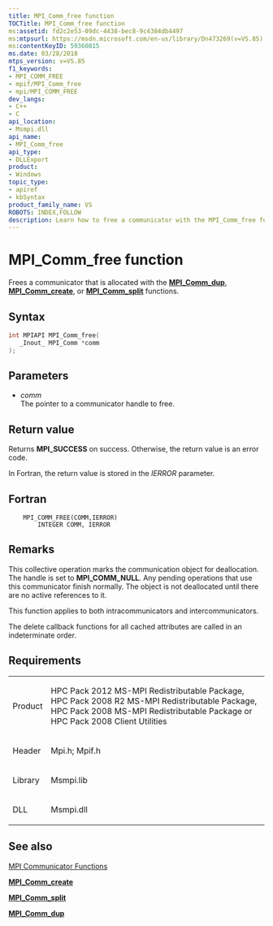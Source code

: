 ```yaml
---
title: MPI_Comm_free function
TOCTitle: MPI_Comm_free function
ms:assetid: fd2c2e53-09dc-4438-bec8-9c4384db4497
ms:mtpsurl: https://msdn.microsoft.com/en-us/library/Dn473269(v=VS.85)
ms:contentKeyID: 59360815
ms.date: 03/28/2018
mtps_version: v=VS.85
f1_keywords:
- MPI_COMM_FREE
- mpif/MPI_Comm_free
- mpi/MPI_COMM_FREE
dev_langs:
- C++
- C
api_location:
- Msmpi.dll
api_name:
- MPI_Comm_free
api_type:
- DLLExport
product:
- Windows
topic_type:
- apiref
- kbSyntax
product_family_name: VS
ROBOTS: INDEX,FOLLOW
description: Learn how to free a communicator with the MPI_Comm_free function. Understand its syntax, parameters, return values, and application in both intra and intercommunicators.
---
```


# MPI\_Comm\_free function

Frees a communicator that is allocated with the [**MPI\_Comm\_dup**](mpi-comm-dup-function.md), [**MPI\_Comm\_create**](mpi-comm-create-function.md), or [**MPI\_Comm\_split**](mpi-comm-split-function.md) functions.

## Syntax

``` c++
int MPIAPI MPI_Comm_free(
   _Inout_ MPI_Comm *comm
);
```

## Parameters

  - *comm*  
    The pointer to a communicator handle to free.

## Return value

Returns **MPI\_SUCCESS** on success. Otherwise, the return value is an error code.

In Fortran, the return value is stored in the *IERROR* parameter.

## Fortran

``` FORTRAN
    MPI_COMM_FREE(COMM,IERROR)
        INTEGER COMM, IERROR
```

## Remarks

This collective operation marks the communication object for deallocation. The handle is set to **MPI\_COMM\_NULL**. Any pending operations that use this communicator finish normally. The object is not deallocated until there are no active references to it.

This function applies to both intracommunicators and intercommunicators.

The delete callback functions for all cached attributes are called in an indeterminate order.

## Requirements

<table>
<colgroup>
<col  />
<col  />
</colgroup>
<tbody>
<tr class="odd">
<td><p>Product</p></td>
<td><p>HPC Pack 2012 MS-MPI Redistributable Package, HPC Pack 2008 R2 MS-MPI Redistributable Package, HPC Pack 2008 MS-MPI Redistributable Package or HPC Pack 2008 Client Utilities</p></td>
</tr>
<tr class="even">
<td><p>Header</p></td>
<td>Mpi.h;
Mpif.h</td>
</tr>
<tr class="odd">
<td><p>Library</p></td>
<td>Msmpi.lib</td>
</tr>
<tr class="even">
<td><p>DLL</p></td>
<td>Msmpi.dll</td>
</tr>
</tbody>
</table>


## See also

[MPI Communicator Functions](mpi-communicator-functions.md)

[**MPI\_Comm\_create**](mpi-comm-create-function.md)

[**MPI\_Comm\_split**](mpi-comm-split-function.md)

[**MPI\_Comm\_dup**](mpi-comm-dup-function.md)

